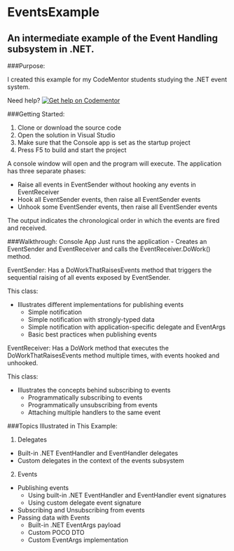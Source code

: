 # EventsExample

An intermediate example of the Event Handling subsystem in .NET.
----------------------------------------------------------------
###Purpose:

I created this example for my CodeMentor students studying the .NET
event system.  

Need help?  [![Get help on Codementor](https://cdn.codementor.io/badges/get_help_github.svg)](https://www.codementor.io/copperstarconsulting?utm_source=github&utm_medium=button&utm_term=copperstarconsulting&utm_campaign=github)

###Getting Started:
1. Clone or download the source code
2. Open the solution in Visual Studio
3. Make sure that the Console app is set as the startup project
4. Press F5 to build and start the project

A console window will open and the program will execute.  The
application has three separate phases:
* Raise all events in EventSender without hooking any events in EventReceiver
* Hook all EventSender events, then raise all EventSender events
* Unhook some EventSender events, then raise all EventSender events

The output indicates the chronological order in which the events are fired and
received.

###Walkthrough:
Console App
  Just runs the application - Creates an EventSender and EventReceiver and 
  calls the EventReceiver.DoWork() method.
  
EventSender:  Has a DoWorkThatRaisesEvents method that triggers the sequential
raising of all events exposed by EventSender.  

This class:
  * Illustrates different implementations for publishing events
    * Simple notification
    * Simple notification with strongly-typed data
    * Simple notification with application-specific delegate and EventArgs
    * Basic best practices when publishing events
 
EventReceiver:  Has a DoWork method that executes the DoWorkThatRaisesEvents method
multiple times, with events hooked and unhooked.

This class:
   * Illustrates the concepts behind subscribing to events
     * Programmatically subscribing to events
     * Programmatically unsubscribing from events
     * Attaching multiple handlers to the same event



###Topics Illustrated in This Example:
1. Delegates
  * Built-in .NET EventHandler and EventHandler<T> delegates
  * Custom delegates in the context of the events subsystem
2. Events
  * Publishing events
    * Using built-in .NET EventHandler and EventHandler<T> event
    signatures
    * Using custom delegate event signature
  * Subscribing and Unsubscribing from events
  * Passing data with Events
    * Built-in .NET EventArgs payload
    * Custom POCO DTO
    * Custom EventArgs implementation
    
